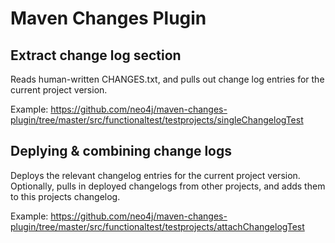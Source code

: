 # Maven Changes Plugin

## Extract change log section

Reads human-written CHANGES.txt, and pulls out change log entries for the
current project version.

Example: https://github.com/neo4j/maven-changes-plugin/tree/master/src/functionaltest/testprojects/singleChangelogTest

## Deplying & combining change logs

Deploys the relevant changelog entries for the current project version.
Optionally, pulls in deployed changelogs from other projects, and adds
them to this projects changelog.

Example: https://github.com/neo4j/maven-changes-plugin/tree/master/src/functionaltest/testprojects/attachChangelogTest
